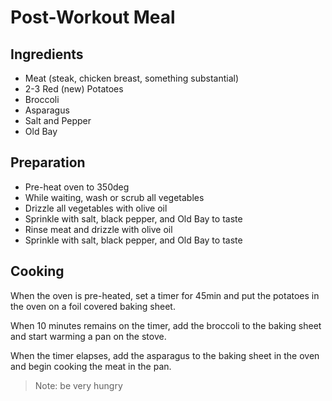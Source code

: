 # Post-Workout Meal

## Ingredients

* Meat (steak, chicken breast, something substantial)
* 2-3 Red (new) Potatoes
* Broccoli
* Asparagus
* Salt and Pepper
* Old Bay

## Preparation

* Pre-heat oven to 350deg
* While waiting, wash or scrub all vegetables
* Drizzle all vegetables with olive oil
* Sprinkle with salt, black pepper, and Old Bay to taste
* Rinse meat and drizzle with olive oil
* Sprinkle with salt, black pepper, and Old Bay to taste

## Cooking

When the oven is pre-heated, set a timer for 45min and put the potatoes in the
oven on a foil covered baking sheet.

When 10 minutes remains on the timer, add the broccoli to the baking sheet and
start warming a pan on the stove.

When the timer elapses, add the asparagus to the baking sheet in the oven and
begin cooking the meat in the pan.

> Note: be very hungry